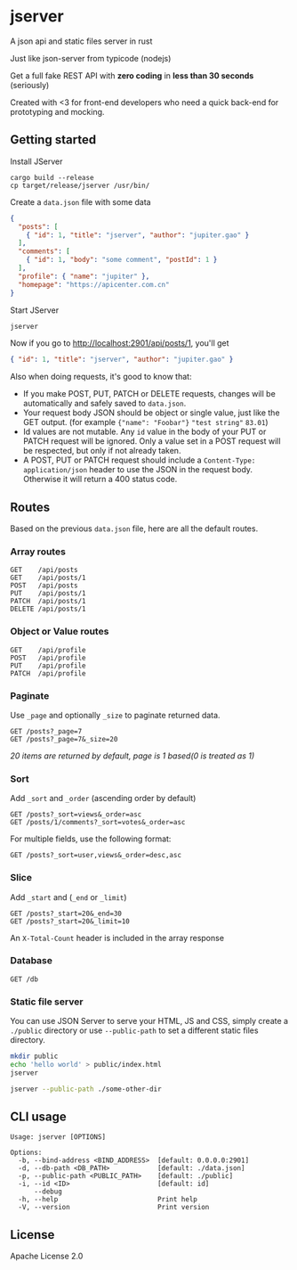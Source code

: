 # jserver
A json api and static files server in rust

Just like json-server from typicode (nodejs)

Get a full fake REST API with __zero coding__ in __less than 30 seconds__ (seriously)

Created with <3 for front-end developers who need a quick back-end for prototyping and mocking.

## Getting started

Install JServer 

```
cargo build --release
cp target/release/jserver /usr/bin/
```

Create a `data.json` file with some data

```json
{
  "posts": [
    { "id": 1, "title": "jserver", "author": "jupiter.gao" }
  ],
  "comments": [
    { "id": 1, "body": "some comment", "postId": 1 }
  ],
  "profile": { "name": "jupiter" },
  "homepage": "https://apicenter.com.cn"
}
```

Start JServer

```bash
jserver
```

Now if you go to [http://localhost:2901/api/posts/1](http://localhost:2901/api/posts/1), you'll get

```json
{ "id": 1, "title": "jserver", "author": "jupiter.gao" }
```

Also when doing requests, it's good to know that:

- If you make POST, PUT, PATCH or DELETE requests, changes will be automatically and safely saved to `data.json`.
- Your request body JSON should be object or single value, just like the GET output. (for example `{"name": "Foobar"}` `"test string"` `83.01`)
- Id values are not mutable. Any `id` value in the body of your PUT or PATCH request will be ignored. Only a value set in a POST request will be respected, but only if not already taken.
- A POST, PUT or PATCH request should include a `Content-Type: application/json` header to use the JSON in the request body. Otherwise it will return a 400 status code. 

## Routes

Based on the previous `data.json` file, here are all the default routes. 

### Array routes

```
GET    /api/posts
GET    /api/posts/1
POST   /api/posts
PUT    /api/posts/1
PATCH  /api/posts/1
DELETE /api/posts/1
```

### Object or Value routes

```
GET    /api/profile
POST   /api/profile
PUT    /api/profile
PATCH  /api/profile
```

### Paginate

Use `_page` and optionally `_size` to paginate returned data.

```
GET /posts?_page=7
GET /posts?_page=7&_size=20
```

_20 items are returned by default, page is 1 based(0 is treated as 1)_

### Sort

Add `_sort` and `_order` (ascending order by default)

```
GET /posts?_sort=views&_order=asc
GET /posts/1/comments?_sort=votes&_order=asc
```

For multiple fields, use the following format:

```
GET /posts?_sort=user,views&_order=desc,asc
```

### Slice

Add `_start` and (`_end` or `_limit`)

```
GET /posts?_start=20&_end=30
GET /posts?_start=20&_limit=10
```

An `X-Total-Count` header is included in the array response

### Database

```
GET /db
```

### Static file server

You can use JSON Server to serve your HTML, JS and CSS, simply create a `./public` directory
or use `--public-path` to set a different static files directory.

```bash
mkdir public
echo 'hello world' > public/index.html
jserver
```

```bash
jserver --public-path ./some-other-dir
```

## CLI usage

```
Usage: jserver [OPTIONS]

Options:
  -b, --bind-address <BIND_ADDRESS>  [default: 0.0.0.0:2901]
  -d, --db-path <DB_PATH>            [default: ./data.json]
  -p, --public-path <PUBLIC_PATH>    [default: ./public]
  -i, --id <ID>                      [default: id]
      --debug
  -h, --help                         Print help
  -V, --version                      Print version
```

## License

Apache License 2.0
